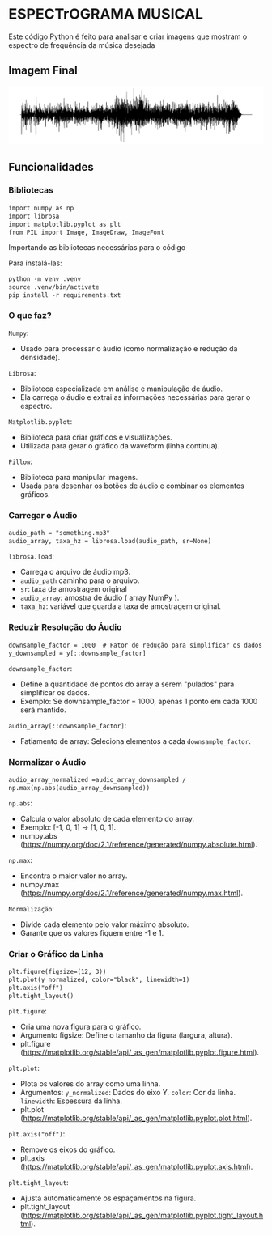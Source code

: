 # ESPECTrOGRAMA MUSICAL

Este código Python é feito para analisar e criar imagens que mostram o espectro de frequência da música desejada

## Imagem Final

<img src="src/images/espectograma_simplificado.png"></img>

## Funcionalidades

### Bibliotecas

```hcl
import numpy as np
import librosa
import matplotlib.pyplot as plt
from PIL import Image, ImageDraw, ImageFont
```

Importando as bibliotecas necessárias para o código

Para instalá-las:

```hcl
python -m venv .venv
source .venv/bin/activate
pip install -r requirements.txt
```
### O que faz?

`Numpy`:
- Usado para processar o áudio (como normalização e redução da densidade).

`Librosa`:
- Biblioteca especializada em análise e manipulação de áudio.
- Ela carrega o áudio e extrai as informações necessárias para gerar o espectro.

`Matplotlib.pyplot`:
- Biblioteca para criar gráficos e visualizações.
- Utilizada para gerar o gráfico da waveform (linha contínua).

`Pillow`:
- Biblioteca para manipular imagens.
- Usada para desenhar os botões de áudio e combinar os elementos gráficos.

### Carregar o Áudio

```hcl
audio_path = "something.mp3"
audio_array, taxa_hz = librosa.load(audio_path, sr=None)
```

`librosa.load`:
- Carrega o arquivo de áudio mp3.
- `audio_path` caminho para o arquivo.
- `sr`: taxa de amostragem original
- `audio_array`: amostra de áudio ( array NumPy ).
- `taxa_hz`: variável que guarda a taxa de amostragem original.

### Reduzir Resolução do Áudio

```hcl
downsample_factor = 1000  # Fator de redução para simplificar os dados
y_downsampled = y[::downsample_factor]
```
`downsample_factor`:
- Define a quantidade de pontos do array a serem "pulados" para simplificar os dados.
- Exemplo: Se downsample_factor = 1000, apenas 1 ponto em cada 1000 será mantido.

`audio_array[::downsample_factor]`:
- Fatiamento de array: Seleciona elementos a cada `downsample_factor`.

### Normalizar o Áudio

```hcl
audio_array_normalized =audio_array_downsampled / np.max(np.abs(audio_array_downsampled))
```

`np.abs`:
- Calcula o valor absoluto de cada elemento do array.
- Exemplo: [-1, 0, 1] → [1, 0, 1].
- numpy.abs (https://numpy.org/doc/2.1/reference/generated/numpy.absolute.html).

`np.max`:
- Encontra o maior valor no array.
- numpy.max (https://numpy.org/doc/2.1/reference/generated/numpy.max.html).

`Normalização`:
- Divide cada elemento pelo valor máximo absoluto.
- Garante que os valores fiquem entre -1 e 1.

### Criar o Gráfico da Linha

```hcl
plt.figure(figsize=(12, 3))
plt.plot(y_normalized, color="black", linewidth=1)
plt.axis("off")
plt.tight_layout()
```

`plt.figure`:
- Cria uma nova figura para o gráfico.
- Argumento figsize: Define o tamanho da figura (largura, altura).
- plt.figure (https://matplotlib.org/stable/api/_as_gen/matplotlib.pyplot.figure.html).

`plt.plot`:
- Plota os valores do array como uma linha.
- Argumentos:
`y_normalized`: Dados do eixo Y.
`color`: Cor da linha.
`linewidth`: Espessura da linha.
- plt.plot (https://matplotlib.org/stable/api/_as_gen/matplotlib.pyplot.plot.html).

`plt.axis("off")`:
- Remove os eixos do gráfico.
- plt.axis (https://matplotlib.org/stable/api/_as_gen/matplotlib.pyplot.axis.html).

`plt.tight_layout`:
- Ajusta automaticamente os espaçamentos na figura.
- plt.tight_layout (https://matplotlib.org/stable/api/_as_gen/matplotlib.pyplot.tight_layout.html).
